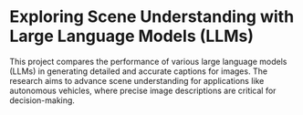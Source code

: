 
# Exploring Scene Understanding with Large Language Models (LLMs)

This project compares the performance of various large language models (LLMs) in generating detailed and accurate captions for images. The research aims to advance scene understanding for applications like autonomous vehicles, where precise image descriptions are critical for decision-making.
